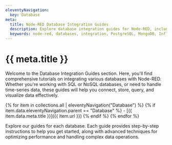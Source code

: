 ```yaml
---
eleventyNavigation:
  key: Database
meta:
  title: Node-RED Database Integration Guides
  description: Explore database integration guides for Node-RED, including PostgreSQL, MongoDB, InfluxDB, DynamoDB, and TimescaleDB
  keywords: node-red, databases, integration, PostgreSQL, MongoDB, InfluxDB, DynamoDB, TimescaleDB
---
```


# {{ meta.title }}

Welcome to the Database Integration Guides section. Here, you'll find comprehensive tutorials on integrating various databases with Node-RED. Whether you're working with SQL or NoSQL databases, or need to handle time-series data, these guides will help you connect, store, query, and visualize data effectively.

{% for item in collections.all | eleventyNavigation("Database") %}
  {% if item.data.eleventyNavigation.parent == "Database" %}
    - [{{ item.data.meta.title }}]({{ item.url }})
  {% endif %}
{% endfor %}

Explore our guides for each database. Each guide provides step-by-step instructions to help you get started, along with advanced techniques for optimizing performance and handling complex data operations.
